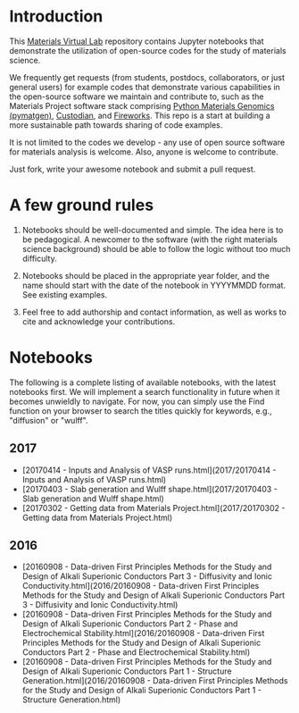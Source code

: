 # Introduction

This [Materials Virtual Lab](http://www.materialsvirtuallab.org) repository contains Jupyter notebooks that demonstrate the utilization of open-source codes for the study of materials science. 

We frequently get requests (from students, postdocs, collaborators, or just general users) for example codes that demonstrate various capabilities in the open-source software we maintain and contribute to, such as the Materials Project software stack comprising [Python Materials Genomics (pymatgen)](http://www.pymatgen.org), [Custodian](https://materialsproject.github.io/custodian/), and [Fireworks](https://pythonhosted.org/FireWorks/). This repo is a start at building a more sustainable path towards sharing of code examples. 

It is not limited to the codes we develop - any use of open source software for materials analysis is welcome. Also, anyone is welcome to contribute. 

Just fork, write your awesome notebook and submit a pull request.

# A few ground rules

1. Notebooks should be well-documented and simple. The idea here is to be pedagogical. A newcomer to the software (with the right materials science background) should be able to follow the logic without too much difficulty.

2. Notebooks should be placed in the appropriate year folder, and the name should start with the date of the notebook in YYYYMMDD format. See existing examples.

3. Feel free to add authorship and contact information, as well as works to cite and acknowledge your contributions.

# Notebooks

The following is a complete listing of available notebooks, with the latest notebooks first. We will implement a search functionality in future when it becomes unwieldly to navigate. For now, you can simply use the Find function on your browser to search the titles quickly for keywords, e.g., "diffusion" or "wulff".

## 2017
* [20170414 - Inputs and Analysis of VASP runs.html](2017/20170414 - Inputs and Analysis of VASP runs.html)
* [20170403 - Slab generation and Wulff shape.html](2017/20170403 - Slab generation and Wulff shape.html)
* [20170302 - Getting data from Materials Project.html](2017/20170302 - Getting data from Materials Project.html)

## 2016
* [20160908 - Data-driven First Principles Methods for the Study and Design of Alkali Superionic Conductors Part 3 - Diffusivity and Ionic Conductivity.html](2016/20160908 - Data-driven First Principles Methods for the Study and Design of Alkali Superionic Conductors Part 3 - Diffusivity and Ionic Conductivity.html)
* [20160908 - Data-driven First Principles Methods for the Study and Design of Alkali Superionic Conductors Part 2 - Phase and Electrochemical Stability.html](2016/20160908 - Data-driven First Principles Methods for the Study and Design of Alkali Superionic Conductors Part 2 - Phase and Electrochemical Stability.html)
* [20160908 - Data-driven First Principles Methods for the Study and Design of Alkali Superionic Conductors Part 1 - Structure Generation.html](2016/20160908 - Data-driven First Principles Methods for the Study and Design of Alkali Superionic Conductors Part 1 - Structure Generation.html)

